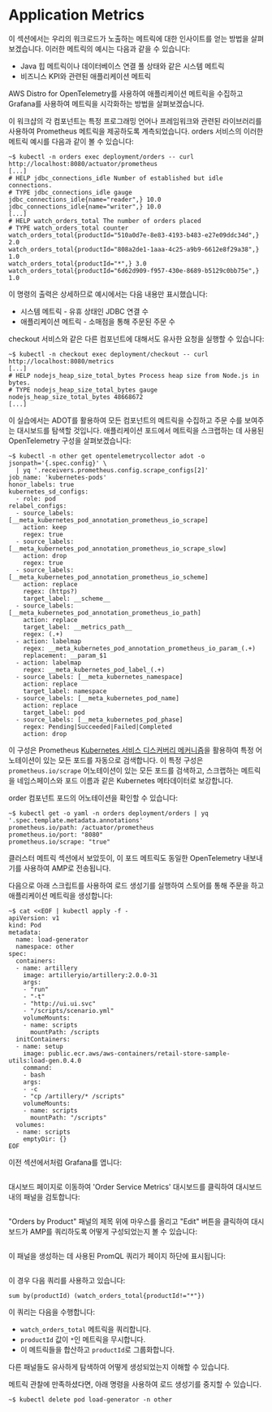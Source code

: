 # Application Metrics

이 섹션에서는 우리의 워크로드가 노출하는 메트릭에 대한 인사이트를 얻는 방법을 살펴보겠습니다. 이러한 메트릭의 예시는 다음과 같을 수 있습니다:

* Java 힙 메트릭이나 데이터베이스 연결 풀 상태와 같은 시스템 메트릭&#x20;
* 비즈니스 KPI와 관련된 애플리케이션 메트릭&#x20;

AWS Distro for OpenTelemetry를 사용하여 애플리케이션 메트릭을 수집하고 Grafana를 사용하여 메트릭을 시각화하는 방법을 살펴보겠습니다.

이 워크샵의 각 컴포넌트는 특정 프로그래밍 언어나 프레임워크와 관련된 라이브러리를 사용하여 Prometheus 메트릭을 제공하도록 계측되었습니다. orders 서비스의 이러한 메트릭 예시를 다음과 같이 볼 수 있습니다:

```
~$ kubectl -n orders exec deployment/orders -- curl http://localhost:8080/actuator/prometheus
[...]
# HELP jdbc_connections_idle Number of established but idle connections.
# TYPE jdbc_connections_idle gauge
jdbc_connections_idle{name="reader",} 10.0
jdbc_connections_idle{name="writer",} 10.0
[...]
# HELP watch_orders_total The number of orders placed
# TYPE watch_orders_total counter
watch_orders_total{productId="510a0d7e-8e83-4193-b483-e27e09ddc34d",} 2.0
watch_orders_total{productId="808a2de1-1aaa-4c25-a9b9-6612e8f29a38",} 1.0
watch_orders_total{productId="*",} 3.0
watch_orders_total{productId="6d62d909-f957-430e-8689-b5129c0bb75e",} 1.0
```

이 명령의 출력은 상세하므로 예시에서는 다음 내용만 표시했습니다:

* 시스템 메트릭 - 유휴 상태인 JDBC 연결 수&#x20;
* 애플리케이션 메트릭 - 소매점을 통해 주문된 주문 수&#x20;

checkout 서비스와 같은 다른 컴포넌트에 대해서도 유사한 요청을 실행할 수 있습니다:

```
~$ kubectl -n checkout exec deployment/checkout -- curl http://localhost:8080/metrics
[...]
# HELP nodejs_heap_size_total_bytes Process heap size from Node.js in bytes.
# TYPE nodejs_heap_size_total_bytes gauge
nodejs_heap_size_total_bytes 48668672
[...]
```

이 실습에서는 ADOT를 활용하여 모든 컴포넌트의 메트릭을 수집하고 주문 수를 보여주는 대시보드를 탐색할 것입니다. 애플리케이션 포드에서 메트릭을 스크랩하는 데 사용된 OpenTelemetry 구성을 살펴보겠습니다:

```
~$ kubectl -n other get opentelemetrycollector adot -o jsonpath='{.spec.config}' \
  | yq '.receivers.prometheus.config.scrape_configs[2]'
job_name: 'kubernetes-pods'
honor_labels: true
kubernetes_sd_configs:
  - role: pod
relabel_configs:
  - source_labels: [__meta_kubernetes_pod_annotation_prometheus_io_scrape]
    action: keep
    regex: true
  - source_labels: [__meta_kubernetes_pod_annotation_prometheus_io_scrape_slow]
    action: drop
    regex: true
  - source_labels: [__meta_kubernetes_pod_annotation_prometheus_io_scheme]
    action: replace
    regex: (https?)
    target_label: __scheme__
  - source_labels: [__meta_kubernetes_pod_annotation_prometheus_io_path]
    action: replace
    target_label: __metrics_path__
    regex: (.+)
  - action: labelmap
    regex: __meta_kubernetes_pod_annotation_prometheus_io_param_(.+)
    replacement: __param_$1
  - action: labelmap
    regex: __meta_kubernetes_pod_label_(.+)
  - source_labels: [__meta_kubernetes_namespace]
    action: replace
    target_label: namespace
  - source_labels: [__meta_kubernetes_pod_name]
    action: replace
    target_label: pod
  - source_labels: [__meta_kubernetes_pod_phase]
    regex: Pending|Succeeded|Failed|Completed
    action: drop
```



이 구성은 Prometheus [Kubernetes 서비스 디스커버리 메커니즘](https://prometheus.io/docs/prometheus/latest/configuration/configuration/#kubernetes\_sd\_config)을 활용하여 특정 어노테이션이 있는 모든 포드를 자동으로 검색합니다. 이 특정 구성은 `prometheus.io/scrape` 어노테이션이 있는 모든 포드를 검색하고, 스크랩하는 메트릭을 네임스페이스와 포드 이름과 같은 Kubernetes 메타데이터로 보강합니다.

order 컴포넌트 포드의 어노테이션을 확인할 수 있습니다:

```
~$ kubectl get -o yaml -n orders deployment/orders | yq '.spec.template.metadata.annotations'
prometheus.io/path: /actuator/prometheus
prometheus.io/port: "8080"
prometheus.io/scrape: "true"
```

클러스터 메트릭 섹션에서 보았듯이, 이 포드 메트릭도 동일한 OpenTelemetry 내보내기를 사용하여 AMP로 전송됩니다.

다음으로 아래 스크립트를 사용하여 로드 생성기를 실행하여 스토어를 통해 주문을 하고 애플리케이션 메트릭을 생성합니다:

```
~$ cat <<EOF | kubectl apply -f -
apiVersion: v1
kind: Pod
metadata:
  name: load-generator
  namespace: other
spec:
  containers:
  - name: artillery
    image: artilleryio/artillery:2.0.0-31
    args:
    - "run"
    - "-t"
    - "http://ui.ui.svc"
    - "/scripts/scenario.yml"
    volumeMounts:
    - name: scripts
      mountPath: /scripts
  initContainers:
  - name: setup
    image: public.ecr.aws/aws-containers/retail-store-sample-utils:load-gen.0.4.0
    command:
    - bash
    args:
    - -c
    - "cp /artillery/* /scripts"
    volumeMounts:
    - name: scripts
      mountPath: "/scripts"
  volumes:
  - name: scripts
    emptyDir: {}
EOF
```

이전 섹션에서처럼 Grafana를 엽니다:

<figure><img src="../../.gitbook/assets/image (3) (1) (1) (1).png" alt=""><figcaption></figcaption></figure>

대시보드 페이지로 이동하여 'Order Service Metrics' 대시보드를 클릭하여 대시보드 내의 패널을 검토합니다:



<figure><img src="../../.gitbook/assets/image (4) (1) (1).png" alt=""><figcaption></figcaption></figure>

"Orders by Product" 패널의 제목 위에 마우스를 올리고 "Edit" 버튼을 클릭하여 대시보드가 AMP를 쿼리하도록 어떻게 구성되었는지 볼 수 있습니다:

<figure><img src="../../.gitbook/assets/image (5) (1) (1).png" alt=""><figcaption></figcaption></figure>

이 패널을 생성하는 데 사용된 PromQL 쿼리가 페이지 하단에 표시됩니다:

<figure><img src="../../.gitbook/assets/image (6) (1).png" alt=""><figcaption></figcaption></figure>

이 경우 다음 쿼리를 사용하고 있습니다:

```
sum by(productId) (watch_orders_total{productId!="*"})
```

이 쿼리는 다음을 수행합니다:

* `watch_orders_total` 메트릭을 쿼리합니다.&#x20;
* `productId` 값이 `*`인 메트릭을 무시합니다.&#x20;
* 이 메트릭들을 합산하고 `productId`로 그룹화합니다.&#x20;

다른 패널들도 유사하게 탐색하여 어떻게 생성되었는지 이해할 수 있습니다.

메트릭 관찰에 만족하셨다면, 아래 명령을 사용하여 로드 생성기를 중지할 수 있습니다.

```
~$ kubectl delete pod load-generator -n other
```

